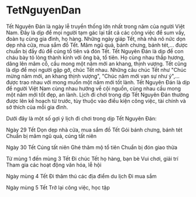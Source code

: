 # TetNguyenDan
Tết Nguyên Đán là ngày lễ truyền thống lớn nhất trong năm của người Việt Nam. Đây là dịp để mọi người tạm gác lại tất cả các công việc để sum vầy, đoàn tụ cùng gia đình, họ hàng.
Những ngày giáp Tết, nhà nhà nô nức dọn dẹp nhà cửa, mua sắm đồ Tết. Mâm ngũ quả, bánh chưng, bánh tét,... được chuẩn bị đầy đủ để cúng tổ tiên và đón Tết.
Tết Nguyên Đán là dịp để con cháu bày tỏ lòng thành kính với ông bà, tổ tiên. Họ cùng nhau thắp hương, dâng lên mâm cỗ, cầu mong một năm mới an khang, thịnh vượng.
Tết cũng là dịp để mọi người gặp gỡ, chúc Tết nhau. Những câu chúc Tết như "Chúc mừng năm mới, an khang thịnh vượng", "Chúc năm mới vạn sự như ý",... được trao nhau với mong muốn một năm mới tốt lành.
Tết Nguyên Đán là dịp để người Việt Nam cùng nhau hướng về cội nguồn, cùng nhau cầu mong một năm mới tốt đẹp, an lành.
Lịch đi chơi trong dịp Tết Nguyên Đán thường được lên kế hoạch từ trước, tùy thuộc vào điều kiện công việc, tài chính và sở thích của mỗi gia đình.

Dưới đây là một số gợi ý lịch đi chơi trong dịp Tết Nguyên Đán:

Ngày 29 Tết
Dọn dẹp nhà cửa, mua sắm đồ Tết
Gói bánh chưng, bánh tét
Chuẩn bị mâm ngũ quả, cúng tất niên

Ngày 30 Tết
Cúng tất niên
Ghé thăm mộ tổ tiên
Chuẩn bị đón giao thừa

Từ mùng 1 đến mùng 3 Tết
Đi chúc Tết họ hàng, bạn bè
Vui chơi, giải trí
Tham gia các hoạt động văn hóa, lễ hội

Ngày mùng 4 Tết
Đi thăm thú các địa điểm du lịch
Đi mua sắm

Ngày mùng 5 Tết
Trở lại công việc, học tập
